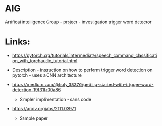 # AIG
Artifical Intelligence Group - project - investigation trigger word detector 


# Links:

*  https://pytorch.org/tutorials/intermediate/speech_command_classification_with_torchaudio_tutorial.html
  * Description - instruction on how to perform trigger word detection on pytorch - uses a CNN architecture 

* https://medium.com/@holy_38376/getting-started-with-trigger-word-detection-19f31fa00a86
  * Simpler implimentation - sans code 

* https://arxiv.org/abs/2111.03971
  *  Sample paper
